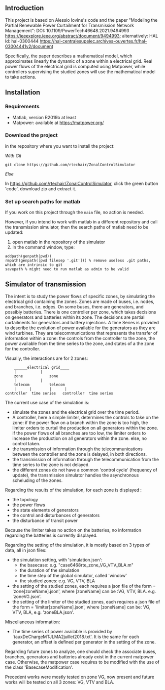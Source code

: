 ## Introduction

This project is based on Alessio Iovine's code and the paper "Modeling the Partial Renewable Power Curtailment for Transmission Network Management":
DOI: 10.1109/PowerTech46648.2021.9494993 https://ieeexplore.ieee.org/abstract/document/9494993; alternatively:
HAL Id: hal-0300444 https://hal-centralesupelec.archives-ouvertes.fr/hal-03004441v2/document

Specifically, the paper describes a mathematical model, which approximates linearly the dynamic of a zone within a electrical grid. Real power flows of the electrical grid is computed using Matpower, while controllers supervising the studied zones will use the mathematical model to take actions.

## Installation

### Requirements
- Matlab, version R2019b at least
- Matpower: available at https://matpower.org/

### Download the project
in the repository where you want to install the project:

*With Git*
```
git clone https://github.com/rtechair/ZonalControlSimulator
```
*Else*

In https://github.com/rtechair/ZonalControlSimulator, click the green button 'code', download zip and extract it.

### Set up search paths for matlab
If you work on this project through the `main` file, no action is needed. 

However, if you intend to work with matlab in a different repository and call the transmission simulator, then the search paths of matlab need to be updated:
1) open matlab in the repository of the simulator
2) In the command window, type:
```
addpath(genpath(pwd))
rmpath(genpath([pwd filesep '.git'])) % remove useless .git paths, which are intrinsic to git
savepath % might need to run matlab as admin to be valid
```


## Simulator of transmission
The intent is to study the power flows of specific zones, by simulating the electrical grid containing the zones. 
Zones are made of buses, i.e. nodes, and branches, i.e. edges. On some buses, there are generators, and possibly batteries. 
There is one controller per zone, which takes decisions on generators and batteries within its zone. The decisions are partial curtailments for generators and battery injections. 
A time Series is provided to describe the evolution of power available for the generators as they are wind turbines.
They are telecommunications that represents the transfer of information within a zone: the controls from the controller to the zone, the power available from the time series to the zone, and states of a the zone for the controller.

Visually, the interactions are for 2 zones:
```
	______electrical grid____
	|			|
	zone			zone
	|			|
	telecom			telecom
	|      |		|      |
controller  time series   controller  time series
```

The current use case of the simulation is:
- simulate the zones and the electrical grid over the time period.
- A controller, here a simple limiter, determines the controls to take on the zone:
	if the power flow on a branch within the zone is too high, the limiter orders to curtail the production on all generators within the zone.
	if the power flows of all branches are too low, the limiter orders to increase the production on all generators within the zone.
	else, no control taken.
- the transmission of information through the telecommunications between the controller and the zone is delayed, in both directions.
- the transmission of information through the telecommunication from the time series to the zone is not delayed.
- the different zones do not have a common 'control cycle' (frequency of update), the transmission simulator handles the asynchronous scheluding of the zones.


Regarding the results of the simulation, for each zone is displayed :
- the topology
- the power flows
- the state elements of generators
- the control and disturbances of generators
- the disturbance of transit power

Because the limiter takes no action on the batteries, no information regarding the batteries is currently displayed.

Regarding the setting of the simulation, it is mostly based on 3 types of data, all in json files:
- the simulation setting, with 'simulation.json':
	- the basecase: e.g. "case6468rte_zone_VG_VTV_BLA.m"
	- the duration of the simulation
	- the time step of the global simulator, called 'window'
	- the studied zones: e.g. VG, VTV, BLA
- the setting of the studied zones, each requires a json file of the form = 'zone[zoneName].json', where [zoneName] can be :VG, VTV, BLA. e.g. 'zoneVG.json'.
- the setting of the limiter of the studied zones, each requires a json file of the form = 'limiter[zoneName].json', where [zoneName] can be: VG, VTV, BLA, e.g. 'zoneBLA.json'.

Miscellaneous information:
- The time series of power available is provided by 'tauxDeChargeMTJLMA2juillet2018.txt'.
It is the same for each generator, an offset is defined per generator in the setting of the zone.


Regarding future zones to analyze, one should check the associate buses, branches, generators and batteries already exist in the current matpower case. Otherwise, the matpower case requires to be modified with the use of the class 'BasecaseModification'.

Precedent works were mostly tested on zone VG, now present and future works will be tested on all 3 zones: VG, VTV and BLA.
